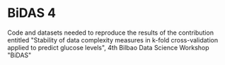 # BiDAS 4
Code and datasets needed to reproduce the results of the contribution entitled "Stability of data complexity measures in k-fold cross-validation applied to predict glucose levels", 4th Bilbao Data Science Workshop "BiDAS"
